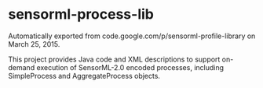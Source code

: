 # sensorml-process-lib
Automatically exported from code.google.com/p/sensorml-profile-library on March 25, 2015.

This project provides Java code and XML descriptions to support on-demand execution of SensorML-2.0 encoded 
processes, including SimpleProcess and AggregateProcess objects.
